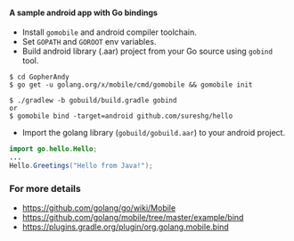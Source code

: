 #### A sample android app with Go bindings

* Install `gomobile` and  android compiler toolchain.
* Set `GOPATH` and `GOROOT` env variables.
* Build android library (.aar) project from your
Go source using `gobind` tool.

```
$ cd GopherAndy
$ go get -u golang.org/x/mobile/cmd/gomobile && gomobile init

$ ./gradlew -b gobuild/build.gradle gobind
or
$ gomobile bind -target=android github.com/sureshg/hello

```
* Import the golang library (`gobuild/gobuild.aar`) to your android project.

```java
import go.hello.Hello;
...
Hello.Greetings("Hello from Java!");
```

### For more details

* https://github.com/golang/go/wiki/Mobile
* https://github.com/golang/mobile/tree/master/example/bind
* https://plugins.gradle.org/plugin/org.golang.mobile.bind





